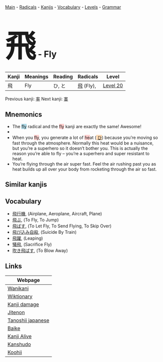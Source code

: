 <style> bigfont {font-size: 100px}</style>
[Main](../README.md) -
[Radicals](../radicals.md) -
[Kanjis](../kanjis.md) -
[Vocabulary](../vocabulary.md) -
[Levels](../levels.md) -
[Grammar](../grammar.md)
# <bigfont> 飛</bigfont> - Fly 

| Kanji | Meanings | Reading | Radicals | Level |
| --- | --- | --- | --- | --- |
| 飛 | Fly | ひ, と | [飛](../radicals/飛.md) (Fly),  | [Level 20](../levels/wk_level20.md) |

Previous kanji: [率](率.md) Next kanji: [害](害.md) 

## Mnemonics
 * The <span style="background-color:#ADD8E6"> fly</span> radical and the <span style="background-color:#ffcccb"> fly</span> kanji are exactly the same! Awesome!
* 
* When you <span style="background-color:#ffcccb"> fly</span>, you generate a lot of <span style="background-color:#ffcccb"> he</span>at (<span style="background-color:#fed8b1"> [ひ](https://jisho.org/search/ひ)</span>) because you’re moving so fast through the atmosphere. Normally this heat would be a nuisance, but you’re a superhero so it doesn’t bother you. This is actually the reason you’re able to fly – you’re a superhero and super resistant to heat.
* You’re flying through the air super fast. Feel the air rushing past you as heat builds up all over your body from rocketing through the air so fast.


## Similar kanjis
 


## Vocabulary
 * [飛行機](../vocabulary/飛.md), (Airplane, Aeroplane, Aircraft, Plane)
* [飛ぶ](../vocabulary/飛.md), (To Fly, To Jump)
* [飛ばす](../vocabulary/飛.md), (To Let Fly, To Send Flying, To Skip Over)
* [飛び込み自殺](../vocabulary/飛.md), (Suicide By Train)
* [飛躍](../vocabulary/飛.md), (Leaping)
* [犠飛](../vocabulary/飛.md), (Sacrifice Fly)
* [吹き飛ばす](../vocabulary/飛.md), (To Blow Away)



## Links 

| Webpage |
| --- |
| [Wanikani          ](https://www.wanikani.com/kanji/飛) |
| [Wiktionary        ](https://en.wiktionary.org/wiki/飛) |
| [Kanji damage      ](http://www.kanjidamage.com/kanji/search?utf8=✓&q=飛) |
| [Jitenon           ](https://jitenon.com/kanji/飛) |
| [Tanoshii japanese ](https://www.tanoshiijapanese.com/dictionary/kanji.cfm?k=飛) |
| [Baike             ](https://baike.baidu.com/item/飛) |
| [Kanji Alive       ](https://app.kanjialive.com/飛) |
| [Kanshudo          ](https://www.kanshudo.com/searchmn?q=飛) |
| [Koohii            ](https://kanji.koohii.com/study/kanji/飛) |
